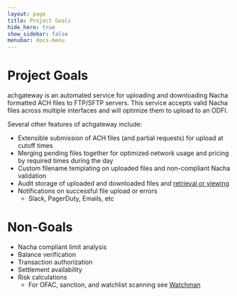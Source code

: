 ```yaml
---
layout: page
title: Project Goals
hide_hero: true
show_sidebar: false
menubar: docs-menu
---
```


# Project Goals

achgateway is an automated service for uploading and downloading Nacha formatted ACH files to FTP/SFTP servers. This service accepts valid Nacha files across multiple interfaces and will optimize them to upload to an ODFI.

Several other features of achgateway include:

- Extensible submission of ACH files (and partial requests) for upload at cutoff times
- Merging pending files together for optimized network usage and pricing by required times during the day
- Custom filename templating on uploaded files and non-compliant Nacha validation
- Audit storage of uploaded and downloaded files and [retrieval or viewing](https://github.com/moov-io/ach-web-viewer)
- Notifications on successful file upload or errors
   - Slack, PagerDuty, Emails, etc

# Non-Goals

- Nacha compliant limit analysis
- Balance verification
- Transaction authorization
- Settlement availability
- Risk calculations
   - For OFAC, sanction, and watchlist scanning see [Watchman](https://github.com/moov-io/watchman)
